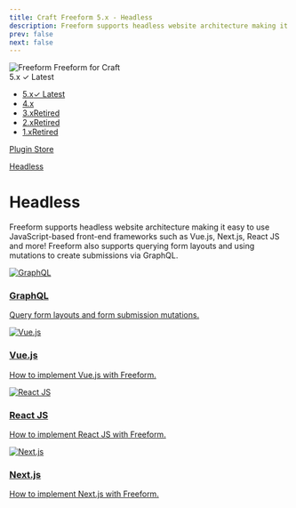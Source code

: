 ```yaml
---
title: Craft Freeform 5.x - Headless
description: Freeform supports headless website architecture making it easy to use JavaScript-based front-end frameworks such as Vue.js, Next.js, React JS and more! Freeform also supports querying form layouts and using mutations to create submissions via GraphQL.
prev: false
next: false
---
```


<meta property="og:image" content="https://docs.solspace.com/extras/social/craft/freeform/freeform.png" />

<div id="pr-heading">
    <img src="https://docs.solspace.com/extras/icons/products/freeform-icon.png" alt="Freeform" class="pr-image">
    <span class="pr-name">Freeform</span>
    <span class="pr-category">for Craft</span>
    <div class="pr-v-wrapper">
        <div class="pr-v">
            <span class="pr-v-v">5.x</span>
            <span class="pr-v-type pr-latest">✓ Latest</span>
            <span class="pr-v-arrow arrow down"></span>
        </div>
        <ul class="pr-v-list">
            <li><a href="/craft/freeform/v5/">5.x<span class="pr-v-type pr-latest">✓ Latest</span></a></li>
            <li><a href="/craft/freeform/v4/">4.x</a></li>
            <li><a href="/craft/freeform/v3/">3.x<span class="pr-v-type pr-retired">Retired</span></a></li>
            <li><a href="/craft/freeform/v2/">2.x<span class="pr-v-type pr-retired">Retired</span></a></li>
            <li><a href="/craft/freeform/v1/">1.x<span class="pr-v-type pr-retired">Retired</span></a></li>
        </ul>
    </div>
    <div class="pr-buy">
        <a href="https://plugins.craftcms.com/freeform" class="button button-blue"><span class="external-url">Plugin Store</span></a>
    </div>
</div>

<span class="page-section"><a href="/craft/freeform/v5/headless/">Headless</a></span>

# Headless

Freeform supports headless website architecture making it easy to use JavaScript-based front-end frameworks such as Vue.js, Next.js, React JS and more! Freeform also supports querying form layouts and using mutations to create submissions via GraphQL.

<div class="menu-grid">
    <a href="./graphql/" class="menu-box">
        <img src="../../../../images/icons/graphql.png" alt="GraphQL">
        <div class="menu-grid-text">
            <h3>GraphQL</h3>
            <p>Query form layouts and form submission mutations.</p>
        </div>
    </a>
    <a href="./vuejs/" class="menu-box">
        <img src="../../../../images/api/vue-js.png" alt="Vue.js">
        <div class="menu-grid-text">
            <h3>Vue.js</h3>
            <p>How to implement Vue.js with Freeform.</p>
        </div>
    </a>
    <a href="./reactjs/" class="menu-box">
        <img src="../../../../images/api/react.png" alt="React JS">
        <div class="menu-grid-text">
            <h3>React JS</h3>
            <p>How to implement React JS with Freeform.</p>
        </div>
    </a>
    <a href="./nextjs/" class="menu-box">
        <img src="../../../../images/api/next-js.png" alt="Next.js">
        <div class="menu-grid-text">
            <h3>Next.js</h3>
            <p>How to implement Next.js with Freeform.</p>
        </div>
    </a>
</div>